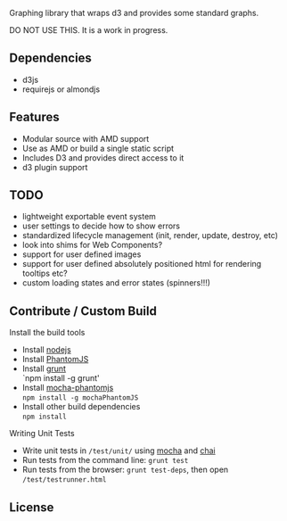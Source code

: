 Graphing library that wraps d3 and provides some standard graphs.   

DO NOT USE THIS. It is a work in progress.   


## Dependencies
- d3js
- requirejs or almondjs

## Features
- Modular source with AMD support
- Use as AMD or build a single static script
- Includes D3 and provides direct access to it
- d3 plugin support

## TODO

- lightweight exportable event system
- user settings to decide how to show errors
- standardized lifecycle management (init, render, update, destroy, etc)
- look into shims for Web Components?
- support for user defined images
- support for user defined absolutely positioned html for rendering tooltips etc?
- custom loading states and error states (spinners!!!)


## Contribute / Custom Build

Install the build tools

- Install [nodejs](http://nodejs.org)
- Install [PhantomJS](http://phantomjs.org)
- Install [grunt](http://gruntjs.com)   
  `npm install -g grunt'
- Install [mocha-phantomjs](http://metaskills.net/mocha-phantomjs)   
  `npm install -g mochaPhantomJS`
- Install other build dependencies   
  `npm install`

Writing Unit Tests

- Write unit tests in `/test/unit/` using [mocha](http://visionmedia.github.com/mocha/) and [chai](http://chaijs.com/)
- Run tests from the command line: `grunt test`
- Run tests from the browser: `grunt test-deps`, then open `/test/testrunner.html`


## License




